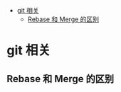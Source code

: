 <!-- TOC -->

- [git 相关](#git-相关)
  - [Rebase 和 Merge 的区别](#rebase-和-merge-的区别)

<!-- /TOC -->

# git 相关

## Rebase 和 Merge 的区别

